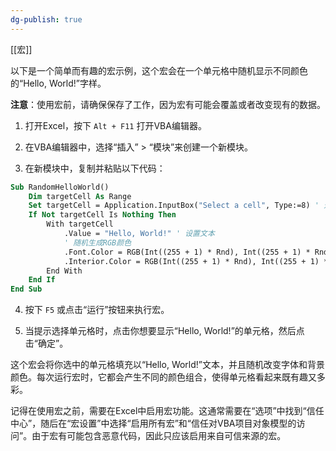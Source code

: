 ```yaml
---
dg-publish: true
---
```

[[宏]]

以下是一个简单而有趣的宏示例，这个宏会在一个单元格中随机显示不同颜色的“Hello, World!”字样。

**注意**：使用宏前，请确保保存了工作，因为宏有可能会覆盖或者改变现有的数据。

1. 打开Excel，按下 `Alt + F11` 打开VBA编辑器。

2. 在VBA编辑器中，选择“插入” > “模块”来创建一个新模块。

3. 在新模块中，复制并粘贴以下代码：

```vb
Sub RandomHelloWorld()
    Dim targetCell As Range
    Set targetCell = Application.InputBox("Select a cell", Type:=8) ' 选择一个单元格
    If Not targetCell Is Nothing Then
        With targetCell
            .Value = "Hello, World!" ' 设置文本
            ' 随机生成RGB颜色
            .Font.Color = RGB(Int((255 + 1) * Rnd), Int((255 + 1) * Rnd), Int((255 + 1) * Rnd))
            .Interior.Color = RGB(Int((255 + 1) * Rnd), Int((255 + 1) * Rnd), Int((255 + 1) * Rnd))
        End With
    End If
End Sub
```

4. 按下 `F5` 或点击“运行”按钮来执行宏。

5. 当提示选择单元格时，点击你想要显示“Hello, World!”的单元格，然后点击“确定”。

这个宏会将你选中的单元格填充以“Hello, World!”文本，并且随机改变字体和背景颜色。每次运行宏时，它都会产生不同的颜色组合，使得单元格看起来既有趣又多彩。

记得在使用宏之前，需要在Excel中启用宏功能。这通常需要在“选项”中找到“信任中心”，随后在“宏设置”中选择“启用所有宏”和“信任对VBA项目对象模型的访问”。由于宏有可能包含恶意代码，因此只应该启用来自可信来源的宏。
